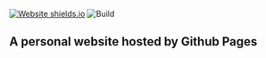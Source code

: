 [![Website shields.io](https://img.shields.io/website-up-down-green-red/http/shields.io.svg)](http://zhubonan.github.io/)
![Build](https://github.com/zhubonan/zhubonan.github.io/actions/workflows/build.yaml/badge.svg)

## A personal website hosted by Github Pages